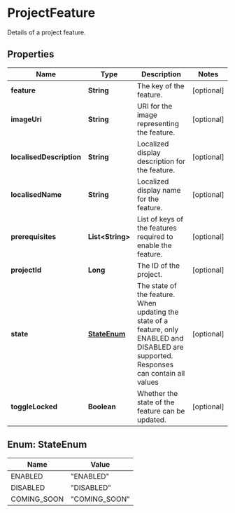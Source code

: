 

# ProjectFeature

Details of a project feature.

## Properties

| Name | Type | Description | Notes |
|------------ | ------------- | ------------- | -------------|
|**feature** | **String** | The key of the feature. |  [optional] |
|**imageUri** | **String** | URI for the image representing the feature. |  [optional] |
|**localisedDescription** | **String** | Localized display description for the feature. |  [optional] |
|**localisedName** | **String** | Localized display name for the feature. |  [optional] |
|**prerequisites** | **List&lt;String&gt;** | List of keys of the features required to enable the feature. |  [optional] |
|**projectId** | **Long** | The ID of the project. |  [optional] |
|**state** | [**StateEnum**](#StateEnum) | The state of the feature. When updating the state of a feature, only ENABLED and DISABLED are supported. Responses can contain all values |  [optional] |
|**toggleLocked** | **Boolean** | Whether the state of the feature can be updated. |  [optional] |



## Enum: StateEnum

| Name | Value |
|---- | -----|
| ENABLED | &quot;ENABLED&quot; |
| DISABLED | &quot;DISABLED&quot; |
| COMING_SOON | &quot;COMING_SOON&quot; |



